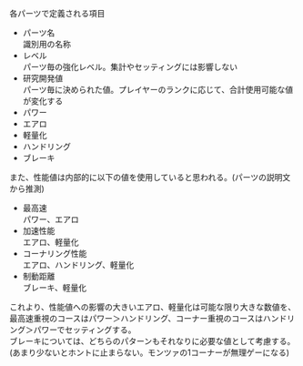 各パーツで定義される項目
* パーツ名</br>識別用の名称
* レベル</br>パーツ毎の強化レベル。集計やセッティングには影響しない
* 研究開発値</br>パーツ毎に決められた値。プレイヤーのランクに応じて、合計使用可能な値が変化する
* パワー
* エアロ
* 軽量化
* ハンドリング
* ブレーキ



また、性能値は内部的に以下の値を使用していると思われる。(パーツの説明文から推測)
* 最高速</br>パワー、エアロ
* 加速性能</br>エアロ、軽量化
* コーナリング性能</br>エアロ、ハンドリング、軽量化
* 制動距離</br>ブレーキ、軽量化



これより、性能値への影響の大きいエアロ、軽量化は可能な限り大きな数値を、最高速重視のコースはパワー＞ハンドリング、コーナー重視のコースはハンドリング＞パワーでセッティングする。  
ブレーキについては、どちらのパターンもそれなりに必要な値として考慮する。(あまり少ないとホントに止まらない。モンツァの1コーナーが無理ゲーになる)
